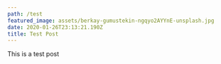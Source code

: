 ```yaml
---
path: /test
featured_image: assets/berkay-gumustekin-ngqyo2AYYnE-unsplash.jpg
date: 2020-01-26T23:13:21.190Z
title: Test Post
---
```

This is a test post
